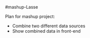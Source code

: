 #mashup-Lasse

Plan for mashup project:
* Combine two different data sources
* Show combined data in front-end
